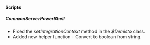 
#### Scripts
##### CommonServerPowerShell
- Fixed the *setIntegrationContext* method in the *$Demisto* class.
- Added new helper function - Convert to boolean from string.
